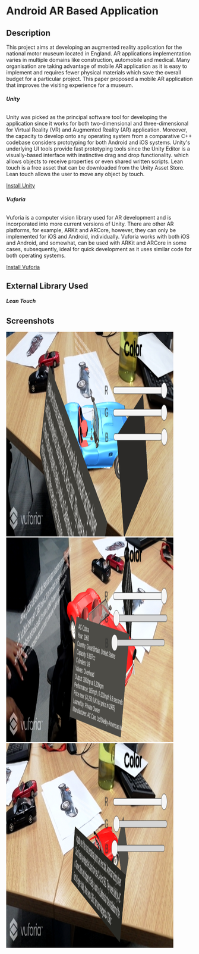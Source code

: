 # Android AR Based Application
## Description

This project aims at developing an augmented reality application for the national motor museum located in England. AR applications implementation varies in multiple domains like construction, automobile and medical. Many organisation are taking advantage of mobile AR application as it is easy to implement and requires fewer physical materials which save the overall budget for a particular project. This paper proposed a mobile AR application that improves the visiting experience for a museum. 

###### **Unity**

Unity was picked as the principal software tool for developing the application since it works for both two-dimensional and three-dimensional for Virtual Reality (VR) and Augmented Reality (AR) application. Moreover, the capacity to develop onto any operating system from a comparative C++ codebase considers prototyping for both Android and iOS systems. Unity's underlying UI tools provide fast prototyping tools since the Unity Editor is a visually-based interface with instinctive drag and drop functionality. which allows objects to receive properties or even shared written scripts. Lean touch is a free asset that can be downloaded from the Unity Asset Store. Lean touch allows the user to move any object by touch.

[Install Unity]()

###### **Vuforia**

Vuforia is a computer vision library used for AR development and is incorporated into more current versions of Unity. There are other AR platforms, for example, ARKit and ARCore, however, they can only be implemented for iOS and Android, individually. Vuforia works with both iOS and Android, and somewhat, can be used with ARKit and ARCore in some cases, subsequently, ideal for quick development as it uses similar code for both operating systems.

[Install Vuforia]()

## External Library Used

###### **Lean Touch**

## Screenshots
<img src="Screenshots/1.jpg" width="450" height="550"> <img src="Screenshots/2.jpg" width="450" height="550"> <img src="Screenshots/3.jpg" width="450" height="550">